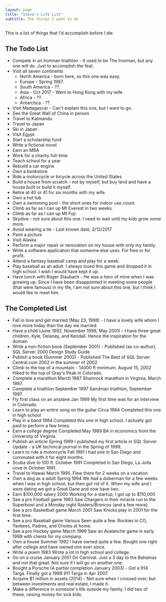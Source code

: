 ```yaml
---
layout: page
title: "Steve's Life List"
subtitle: The things I want to do
---
```


This is a list of things that I'd accomplish before I die.

## The Todo List

- Compete in an Ironman triathlon - It used to be The Ironman, but any one will do. Just to accomplish the feat.
- Visit all seven continents
    - North America - born here, so this one was easy.
    - Europe - Spring 1987.
    - South America - ??.
    - Asia - Oct 2017 - Went to Hong Kong with my wife
    - Africa - ??.
    - Antarctica - ??.
- Visit Madagascar - Can't explain this one, but I want to go.
- See the Great Wall of China in person
- Travel to Katmandu
- Travel to Japan
- Ski in Japan
- Visit Egypt
- Start a scholarship fund
- Write a fictional novel
- Earn an MBA
- Work for a charity full-time
- Teach school for a year
- Rebuild a car engine
- Own a bookstore
- Ride a motorcycle or bicycle across the United States
- Build a house from scratch - not by myself, but buy land and have a house built or build it myself.
- Retire at 40 or 41 for six months with my wife.
- Own a hot tub
- Own a swimming pool - the short ones for indoor use  count.
- Climb as far as I can up Mt Everest in two weeks.
- Climb as far as I can up Mt Fuji.
- Skydive - not sure about this one. I need to wait until my kids grow some more.
- Avoid wearing a tie - Last known date, 2/12/2017
- Paint a picture
- Visit Alaska
- Perform a major repair or renovation on my house with only my family.
- Write a software application that someone else uses. For free or for profit.
- Attend a fantasy baseball camp and play for a week.
- Play baseball as an adult. I always loved this game and dropped it in high school. I wish I would have kept it up.
- Have lunch with Roger Staubach - He was a hero of mine when I was growing up. Since I have been disappointed in meeting some people (that were famous) in my life, I am not sure about this one, but I think I would like to meet him.

## The Completed List
- Fall in love and get married (May 23, 1998) - I have a lovely wife whom I love more today than the day we married.
- Have a child (June 1992, November 1998, May 2001) - I have three great children, Kyle, Delaney, and Kendall. Hence the inspiration for the domain
- Write a non-fiction book (September 2001) - Published (as co-author), SQL Server 2000 Design Study Guide
- Publish a book (Summer 2002) - Published The Best of SQL Server Central.com 2002 in the summer of 2002
- Climb to the top of a mountain - 14000 ft minimum.	August 15, 2002	Hiked to the top of Gray's Peak in Colorado.
- Complete a marathon	March 1987	Shamrock marathon in Virginia, March 1987.
- Complete a triathlon	September 1997	Sandman triathlon, September 1997.
- Fly first class on an airplane	Jan 1999	My first time was for an interview in Colorado.
- Learn to play an entire song on the guitar	Circa 1984	Completed this one in high school
- Play in a band	1984	Completed this one in high school. I actually got paid to perform a few times.
- Earn a college degree	Completed May 1989	BA in economics from the University of Virginia.
- Publish an article	Spring 1999	I published my first article in SQL Server Update - a UK technical journal in the Spring of 1999.
- Learn to ride a motorcycle	Fall 1991	I had one in San Diego and commuted with it for eight months.
- Scuba dive to 100 ft.	October 1991	Completed in San Diego, La Jolla cove in October 1991.
- Travel to Hawaii	March 1995.	Flew there for 2 weeks on a vacation
- Own a dog as a adult	Spring 1994	We had a doberman for a few weeks when I was in high school, but then got rid of it. When my wife and I were dating we got a Great Dane and now have two.
- Earn $100,000 salary	2000	Working for a startup, I got up to $110,000
- See a pro Football game	1993	Saw Chargers in their miracle run to the Superbowl and a Monday night Raiders/Broncos (and a few more).
- See a pro Basketball game	March 2001	Saw Knicks play in 2001 for the first time.
- See a pro Baseball game	Various	Seen quite a few. Rockies in CO, Yankees, Padres, and Orioles at home.
- See a pro Hockey game	March 1999	Saw an Avalanche game in early 1999 with clients for my company.
- Own a house	Summer 1992	I have owned quite a few. Bought one right after college and have owned one ever since.
- Write a poem	1983	Wrote a lot in high school and college.
- Go on a cruise	January 2001	On Carnival. Just a 3 day to the Bahamas and not that great. Not sure if I will go on another one.
- Bought a Porsche (A partial completion January 2003) - Got a 914 Targa. Finally got a 1988 911 Targa in Apr 2007.
- Acquire $1 million in assets (2014) - Not sure when I crossed over, but between investments and real estate, I made it.
- Make a difference in someone's life outside my family. I did two of these, raising money for sick kids.
